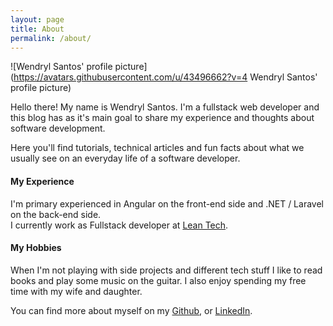 ```yaml
---
layout: page
title: About
permalink: /about/
---
```

<style>
img {
  width: 160px;
  border-radius: 50%;
}
</style>

![Wendryl Santos' profile picture](https://avatars.githubusercontent.com/u/43496662?v=4 Wendryl Santos' profile picture)

Hello there! My name is Wendryl Santos. 
I'm a fullstack web developer and this blog has as it's main goal to share my experience and thoughts about software development.

Here you'll find tutorials, technical articles and fun facts about what we usually see on an everyday life of a software developer.

#### My Experience
I'm primary experienced in Angular on the front-end side and .NET / Laravel on the back-end side.  
I currently work as Fullstack developer at [Lean Tech][lean-tech].

#### My Hobbies
When I'm not playing with side projects and different tech stuff I like to read books and play some music on the guitar. 
I also enjoy spending my free time with my wife and daughter.

You can find more about myself on my [Github][github-link], or [LinkedIn][linkedin-link].

[github-link]: https://github.com/wendryl
[linkedin-link]: https://linkedin.com/in/wendryl-santos
[lean-tech]: https://www.leangroup.com/solutions-and-services/technology
